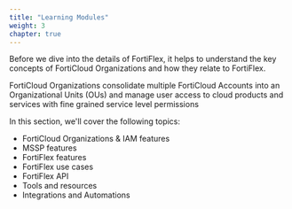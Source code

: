 ```yaml
---
title: "Learning Modules"
weight: 3
chapter: true
---
```


Before we dive into the details of FortiFlex, it helps to understand the key concepts of FortiCloud Organizations and how they relate to FortiFlex.

FortiCloud Organizations consolidate multiple FortiCloud Accounts into an Organizational Units (OUs) and manage user access to cloud products and services with fine grained service level permissions

In this section, we'll cover the following topics:
- FortiCloud Organizations & IAM features
- MSSP features
- FortiFlex features
- FortiFlex use cases
- FortiFlex API
- Tools and resources
- Integrations and Automations
